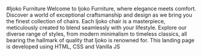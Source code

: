 #Ijoko Furniture
Welcome to Ijoko Furniture, where elegance meets comfort. Discover a world of exceptional craftsmanship and design as we bring you the finest collection of chairs. Each Ijoko chair is a masterpiece, meticulously created to blend seamlessly with your lifestyle. Explore our diverse range of styles, from modern minimalism to timeless classics, all bearing the hallmark of quality that Ijoko is renowned for. This landing page is developed using HTML, CSS and Vanilla JS